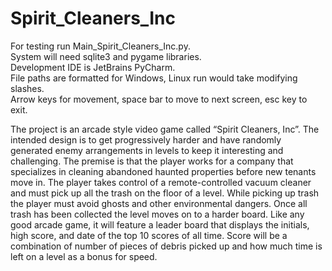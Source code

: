 # Spirit_Cleaners_Inc
For testing run Main_Spirit_Cleaners_Inc.py.  
System will need sqlite3 and pygame libraries.  
Development IDE is JetBrains PyCharm.  
File paths are formatted for Windows, Linux run would take modifying slashes.  
Arrow keys for movement, space bar to move to next screen, esc key to exit.  

The project is an arcade style video game called “Spirit Cleaners, Inc”.  The intended design is to get progressively harder and have randomly generated enemy arrangements in levels to keep it interesting and challenging.  The premise is that the player works for a company that specializes in cleaning abandoned haunted properties before new tenants move in.  The player takes control of a remote-controlled vacuum cleaner and must pick up all the trash on the floor of a level.  While picking up trash the player must avoid ghosts and other environmental dangers.  Once all trash has been collected the level moves on to a harder board.  Like any good arcade game, it will feature a leader board that displays the initials, high score, and date of the top 10 scores of all time.  Score will be a combination of number of pieces of debris picked up and how much time is left on a level as a bonus for speed.  
